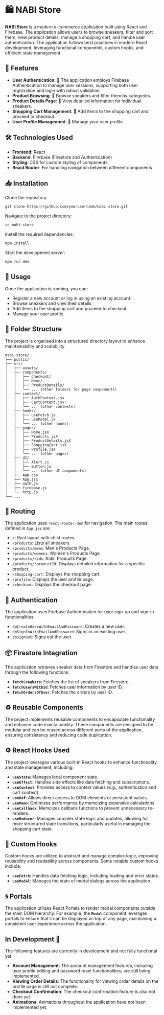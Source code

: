 # 🛍️ NABI Store
**NABI Store** is a modern e-commerce application built using React and Firebase. The application allows users to browse sneakers, filter and sort them, view product details, manage a shopping cart, and handle user authentication.
The application follows best practices in modern React development, leveraging functional components, custom hooks, and efficient state management.

## 🌟 Features
- **User Authentication**: 🔑 The application employs Firebase Authentication to manage user sessions, supporting both user registration and login with robust validation.
- **Product Browsing**: 👟 Browse sneakers and filter them by categories.
- **Product Details Page**: 📄 View detailed information for individual sneakers.
- **Shopping Cart Management**: 🛒 Add items to the shopping cart and proceed to checkout.
- **User Profile Management**: 👤 Manage your user profile.

## 🛠️ Technologies Used
- **Frontend**: React
- **Backend**: Firebase (Firestore and Authentication)
- **Styling**: CSS for custom styling of components
- **React Router**: For handling navigation between different components

## 📥 Installation
Clone the repository:
```bash
git clone https://github.com/yourusername/nabi-store.git
```
Navigate to the project directory:
```bash
cd nabi-store
```
Install the required dependencies:
```bash
npm install
```
Start the development server:
```bash
npm run dev
```

## 🚀 Usage

Once the application is running, you can:

- Register a new account or log in using an existing account.
- Browse sneakers and view their details.
- Add items to the shopping cart and proceed to checkout.
- Manage your user profile.

## 📂 Folder Structure
The project is organised into a structured directory layout to enhance maintainability and scalability. 
```
nabi-store/
├── public/
├── src/
│   ├── assets/
│   ├── components/
│   │   ├── Checkout/
│   │   ├── Home/
│   │   ├── ProductDetails/
│   │   └── ... (other folders for page components)
│   ├── context/
│   │   ├── AuthContext.jsx
│   │   ├── CartContext.jsx
│   │   └── ... (other contexts)
│   ├── hooks/
│   │   ├── useFetch.js
│   │   ├── useModal.js
│   │   └── ... (other hooks)
│   ├── pages/
│   │   ├── Home.jsX
│   │   ├── Products.jsX
│   │   ├── ProductDetails.jsX
│   │   ├── ShoppingCart.jsX
│   │   ├── Profile.jsX
│   │   └── ... (other pages)
│   ├── UI/
│   │   ├── Alert.js
│   │   ├── Button.js
│   │   └── ... (other UI components)
│   ├── App.css
│   ├── App.jsx
│   ├── auth.js
│   ├── firebase.js
│   └── http.js
└── ...
```

## 🔗 Routing
The application uses `react-router-dom` for navigation. The main routes defined in `App.jsx` are:

- `/`: Root layout with child routes.
- `/products`: Lists all sneakers.
- `/products/mens`: Men's Products Page.
- `/products/womens`: Women's Products Page.
- `/products/kids`: Kids' Products Page.
- `/products/:productId`: Displays detailed information for a specific product.
- `/shopping-cart`: Displays the shopping cart.
- `/profile`: Displays the user profile page.
- `/checkout`: Displays the checkout page.

## 🔐 Authentication
The application uses Firebase Authentication for user sign-up and sign-in functionalities:

- `doCreateUserWithEmailAndPassword`: Creates a new user.
- `doSignInWithEmailAndPassword`: Signs in an existing user.
- `doSignOut`: Signs out the user.

## 📦 Firestore Integration
The application retrieves sneaker data from Firestore and handles user data through the following functions:

- **`fetchSneakers`**: Fetches the list of sneakers from Firestore.
- **`fetchUsersWithId`**: Fetches user information by user ID.
- **`fetchOrdersOfUser`**: Fetches the orders by user ID.

## ♻️ Reusable Components
The project implements reusable components to encapsulate functionality and enhance code maintainability. These components are designed to be modular and can be reused across different parts of the application, ensuring consistency and reducing code duplication.

## ⚙️ React Hooks Used
The project leverages various built-in React hooks to enhance functionality and state management, including:
- **`useState`**: Manages local component state.
- **`useEffect`**: Handles side effects like data fetching and subscriptions.
- **`useContext`**: Provides access to context values (e.g., authentication and cart context).
- **`useRef`**: Allows direct access to DOM elements or persistent values.
- **`useMemo`**: Optimizes performance by memoizing expensive calculations.
- **`useCallback`**: Memoizes callback functions to prevent unnecessary re-renders.
- **`useReducer`**: Manages complex state logic and updates, allowing for more structured state transitions, particularly useful in managing the shopping cart state.

## 🔧 Custom Hooks
Custom hooks are utilized to abstract and manage complex logic, improving reusability and readability across components. Some notable custom hooks include:

- **`useFetch`**: Handles data fetching logic, including loading and error states.
- **`useModal`**: Manages the state of modal dialogs across the application.

## 🌀 Portals
The application utilizes React Portals to render modal components outside the main DOM hierarchy. For example, the **`Modal`** component leverages portals to ensure that it can be displayed on top of any page, maintaining a consistent user experience across the application.

## In Development 🚧

The following features are currently in development and not fully functional yet:

- **Account Management**: The account management features, including user profile editing and password reset functionalities, are still being implemented.
- **Viewing Order Details**: The functionality for viewing order details on the profile page is still not complete.
- **Checkout Confirmation**: The checkout confirmation feature is also not done yet.
- **Animations**: Animations throughout the application have not been implemented yet.